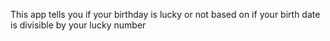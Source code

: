 This app tells you if your birthday is lucky or not based on if your birth date is divisible by your lucky number 